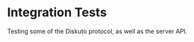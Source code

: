 Integration Tests
=================

Testing some of the Diskuto protocol, as well as the server API.

